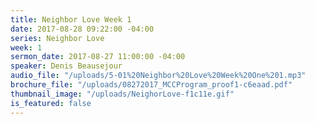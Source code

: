 ```yaml
---
title: Neighbor Love Week 1
date: 2017-08-28 09:22:00 -04:00
series: Neighbor Love
week: 1
sermon_date: 2017-08-27 11:00:00 -04:00
speaker: Denis Beausejour
audio_file: "/uploads/5-01%20Neighbor%20Love%20Week%20One%201.mp3"
brochure_file: "/uploads/08272017_MCCProgram_proof1-c6eaad.pdf"
thumbnail_image: "/uploads/NeighorLove-f1c11e.gif"
is_featured: false
---
```


